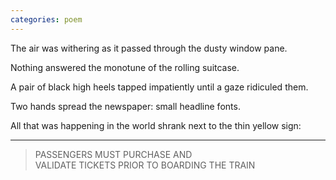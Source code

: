 ```yaml
---
categories: poem
---
```


The air was withering as it passed through the dusty window pane. 

Nothing answered the monotune of the rolling suitcase. 

A pair of black high heels tapped impatiently until a gaze ridiculed them.

Two hands spread the newspaper: small headline fonts.

All that was happening in the world shrank next to the thin yellow sign:
			
***

> PASSENGERS MUST PURCHASE AND <br>
> VALIDATE TICKETS PRIOR TO BOARDING THE TRAIN